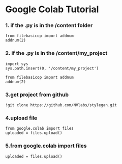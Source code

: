 # Google Colab Tutorial

### 1. if the .py is in the /content folder
```
from filebasicop import addnum
addnum(2)
```

### 2. if the .py is in  the /content/my_project
```
import sys
sys.path.insert(0, '/content/my_project')

from filebasicop import addnum
addnum(2)
```

### 3.get project from github
```
!git clone https://github.com/NVlabs/stylegan.git
```

### 4.upload file
```
from google.colab import files
uploaded = files.upload()
```

### 5.from google.colab import files
```
uploaded = files.upload()
```

